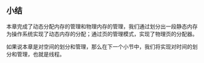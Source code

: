 ## 小结

本章完成了动态分配内存的管理和物理内存的管理，我们通过划分出一段静态内存为操作系统实现了动态内存的分配；通过页的管理模式，实现了物理页的分配器。

如果说本章是对空间的划分和管理，那么在下一个小节中，我们将实现对时间的划分和管理，也就是线程。